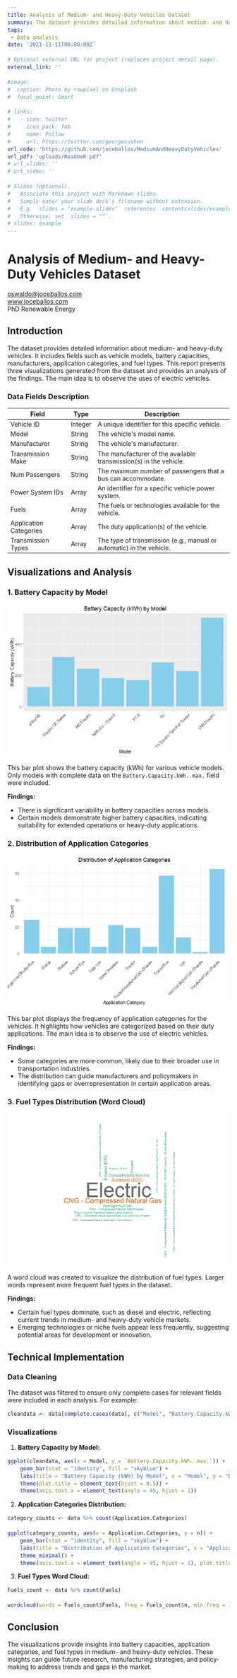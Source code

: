 ```yaml
---
title: Analysis of Medium- and Heavy-Duty Vehicles Dataset
summary: The dataset provides detailed information about medium- and heavy-duty vehicles.
tags:
 - Data analysis
date: '2021-11-11T00:00:00Z'

# Optional external URL for project (replaces project detail page).
external_link: ''

#image:
#  caption: Photo by rawpixel on Unsplash
#  focal_point: Smart

# links:
#   - icon: twitter
#     icon_pack: fab
#     name: Follow
#     url: https://twitter.com/georgecushen
url_code: 'https://github.com/joceballos/MediumAndHeavyDutyVehicles'
url_pdf: 'uploads/ReadmeR.pdf'
# url_slides: ''
# url_video: ''

# Slides (optional).
#   Associate this project with Markdown slides.
#   Simply enter your slide deck's filename without extension.
#   E.g. `slides = "example-slides"` references `content/slides/example-slides.md`.
#   Otherwise, set `slides = ""`.
# slides: example
---
```


# Analysis of Medium- and Heavy-Duty Vehicles Dataset
oswaldo@joceballos.com  
www.joceballos.com  
PhD Renewable Energy  

## Introduction
The dataset provides detailed information about medium- and heavy-duty vehicles. It includes fields such as vehicle models, battery capacities, manufacturers, application categories, and fuel types. This report presents three visualizations generated from the dataset and provides an analysis of the findings. The main idea is to observe the uses of electric vehicles.

### Data Fields Description

| **Field**              | **Type**   | **Description**                                                                 |
|------------------------|------------|---------------------------------------------------------------------------------|
| Vehicle ID             | Integer    | A unique identifier for this specific vehicle.                                 |
| Model                 | String     | The vehicle's model name.                                                      |
| Manufacturer           | String     | The vehicle's manufacturer.                                                    |
| Transmission Make      | String     | The manufacturer of the available transmission(s) in the vehicle.              |
| Num Passengers         | String     | The maximum number of passengers that a bus can accommodate.                   |
| Power System IDs       | Array      | An identifier for a specific vehicle power system.                             |
| Fuels                 | Array      | The fuels or technologies available for the vehicle.                           |
| Application Categories | Array      | The duty application(s) of the vehicle.                                        |
| Transmission Types     | Array      | The type of transmission (e.g., manual or automatic) in the vehicle.           |

## Visualizations and Analysis

### 1. Battery Capacity by Model

![App Screenshot](https://github.com/joceballos/MediumAndHeavyDutyVehicles/blob/main/Model-BatteryCap.png?raw=true)

This bar plot shows the battery capacity (kWh) for various vehicle models. Only models with complete data on the `Battery.Capacity.kWh..max.` field were included.

**Findings:**
- There is significant variability in battery capacities across models.
- Certain models demonstrate higher battery capacities, indicating suitability for extended operations or heavy-duty applications.

### 2. Distribution of Application Categories

![App Screenshot](https://github.com/joceballos/MediumAndHeavyDutyVehicles/blob/main/AppCat-Count.png?raw=true)

This bar plot displays the frequency of application categories for the vehicles. It highlights how vehicles are categorized based on their duty applications. The main idea is to observe the use of electric vehicles.

**Findings:**
- Some categories are more common, likely due to their broader use in transportation industries.
- The distribution can guide manufacturers and policymakers in identifying gaps or overrepresentation in certain application areas.

### 3. Fuel Types Distribution (Word Cloud)

![App Screenshot](https://github.com/joceballos/MediumAndHeavyDutyVehicles/blob/main/count-fueltype.png?raw=true)

A word cloud was created to visualize the distribution of fuel types. Larger words represent more frequent fuel types in the dataset.

**Findings:**
- Certain fuel types dominate, such as diesel and electric, reflecting current trends in medium- and heavy-duty vehicle markets.
- Emerging technologies or niche fuels appear less frequently, suggesting potential areas for development or innovation.

## Technical Implementation

### Data Cleaning
The dataset was filtered to ensure only complete cases for relevant fields were included in each analysis. For example:
```R
cleandata <- data[complete.cases(data[, c("Model", "Battery.Capacity.kWh..max.")]), ]
```

### Visualizations
1. **Battery Capacity by Model:**
```R
ggplot(cleandata, aes(x = Model, y = `Battery.Capacity.kWh..max.`)) +
    geom_bar(stat = "identity", fill = "skyblue") +
    labs(title = "Battery Capacity (kWh) by Model", x = "Model", y = "Battery Capacity (kWh)") +
    theme(plot.title = element_text(hjust = 0.5)) +
    theme(axis.text.x = element_text(angle = 45, hjust = 1))
```

2. **Application Categories Distribution:**
```R
category_counts <- data %>% count(Application.Categories)

ggplot(category_counts, aes(x = Application.Categories, y = n)) +
    geom_bar(stat = "identity", fill = "skyblue") +
    labs(title = "Distribution of Application Categories", x = "Application Category", y = "Count") +
    theme_minimal() +
    theme(axis.text.x = element_text(angle = 45, hjust = 1), plot.title = element_text(hjust = 0.5))
```

3. **Fuel Types Word Cloud:**
```R
Fuels_count <- data %>% count(Fuels)

wordcloud(words = Fuels_count$Fuels, freq = Fuels_count$n, min.freq = 1, max.words = 200, random.order = FALSE, rot.per = 0.35, colors = brewer.pal(8, "Dark2"))
```

## Conclusion
The visualizations provide insights into battery capacities, application categories, and fuel types in medium- and heavy-duty vehicles. These insights can guide future research, manufacturing strategies, and policy-making to address trends and gaps in the market.
